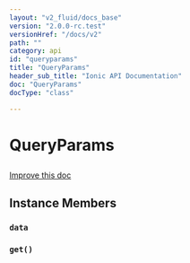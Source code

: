 ```yaml
---
layout: "v2_fluid/docs_base"
version: "2.0.0-rc.test"
versionHref: "/docs/v2"
path: ""
category: api
id: "queryparams"
title: "QueryParams"
header_sub_title: "Ionic API Documentation"
doc: "QueryParams"
docType: "class"

---
```










<h1 class="api-title">
<a class="anchor" name="query-params" href="#query-params"></a>

QueryParams





</h1>

<a class="improve-v2-docs" href="http://github.com/driftyco/ionic/edit/master//src/platform/query-params.ts#L0">
Improve this doc
</a>










<!-- @usage tag -->


<!-- @property tags -->



<!-- instance methods on the class -->

<h2><a class="anchor" name="instance-members" href="#instance-members"></a>Instance Members</h2>

<div id="data"></div>

<h3>
<a class="anchor" name="data" href="#data"></a>
<code>data</code>
  

</h3>












<div id="get"></div>

<h3>
<a class="anchor" name="get" href="#get"></a>
<code>get()</code>
  

</h3>















<!-- related link --><!-- end content block -->


<!-- end body block -->


